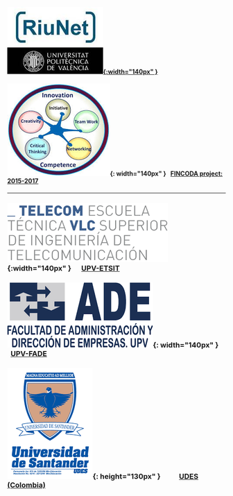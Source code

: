 
#### [![Objetos docentes - RIUNET](riunet.jpg){:width="140px" }](https://riunet.upv.es/discover?rpp=10&etal=0&query=gonzalez+ladrón+de+guevara&group_by=none&page=1)

#### ![FINCODA-MODEL](FINCODA.jpg){: width="140px" } &nbsp;   [FINCODA project: 2015-2017](https://www.fincoda.eu)     

----    

### ![ETSIT](telecom.png){:width="140px" }&nbsp; &nbsp; &nbsp;  [UPV-ETSIT](cont-docentes-etsit.md)     

     
     

### ![FADE](fade.png){: width="140px" }&nbsp; &nbsp; &nbsp;       [UPV-FADE](cont-docentes-fade.md)     



### ![UDES](UDES.png){: height="130px" }&nbsp; &nbsp; &nbsp;&nbsp; &nbsp; &nbsp; [UDES (Colombia)](cont-docentes-udes.md)    
